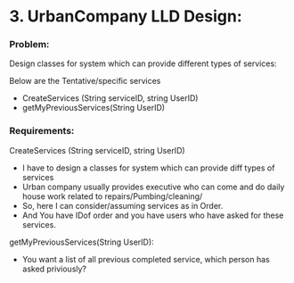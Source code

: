 # 3. UrbanCompany LLD Design:


### Problem:
Design classes for system which can provide different types of services:

Below are the Tentative/specific services
- CreateServices (String serviceID, string UserID)
- getMyPreviousServices(String UserID)



### Requirements:
CreateServices (String serviceID, string UserID)
- I have to design a classes for system which can provide diff types of services
- Urban company usually provides executive who can come and do daily house work related to repairs/Pumbing/cleaning/
- So, here I can consider/assuming services as in Order.
- And You have IDof order and you have users who have asked for these services.

getMyPreviousServices(String UserID):
- You want a list of all previous completed service, which person has asked priviously?
